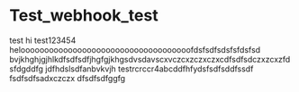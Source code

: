 # Test_webhook_test
test
hi
test123454
heloooooooooooooooooooooooooooooooooooofdsfsdfsdsfsfdsfsd
bvjkhghjgjhlkdfsdfsdfjhgfgjkhgsdvsdavscxvczcxzczxczxcdfsdfsdczxzcxzfdsfdgddfg
jdfhdslsdfanbvkvjh
testrcrccr4abcddfhfydsfsdfsddfssdf
fsdfsdfsadxczczx
dfsdfsdfggfg
